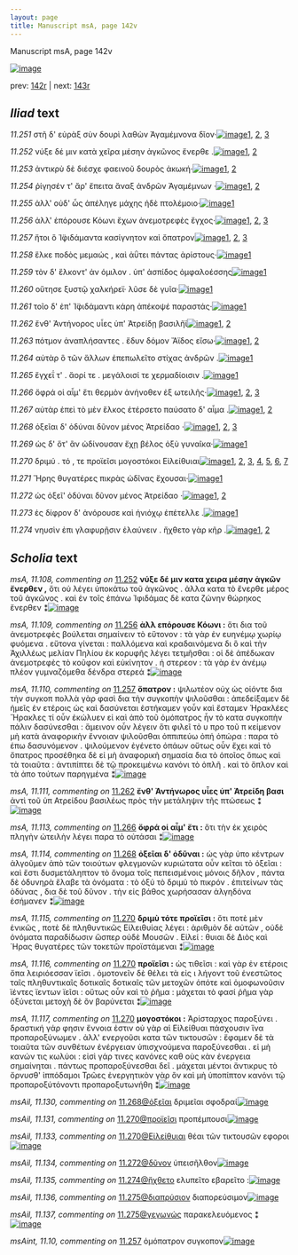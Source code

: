 ```yaml
---
layout: page
title: Manuscript msA, page 142v
---
```


Manuscript msA, page 142v

[![image](http://www.homermultitext.org/iipsrv?OBJ=IIP,1.0&FIF=/project/homer/pyramidal/deepzoom/hmt/vaimg/2017a/VA142VN_0644.tif&WID=100&CVT=JPEG)](http://www.homermultitext.org/ict2/?urn=urn:cite2:hmt:vaimg.2017a:VA142VN_0644)

prev:  [142r](../142r/) | next:  [143r](../143r/)

## *Iliad* text

*11.251* <a id="11.251"/> στῆ δ' εὐρὰξ σὺν δουρὶ λαθὼν Ἀγαμέμνονα δῖον·[![image](http://www.homermultitext.org/iipsrv?OBJ=IIP,1.0&FIF=/project/homer/pyramidal/deepzoom/hmt/vaimg/2017a/VA142VN_0644.tif&RGN=0.497,0.2305,0.403,0.0263&WID=1000&CVT=JPEG)](http://www.homermultitext.org/ict2/?urn=urn:cite2:hmt:vaimg.2017a:VA142VN_0644@0.497,0.2305,0.403,0.0263)[1](#msAil_11.123), [2](#msA_11.107), [3](#msA_11.164)

*11.252* <a id="11.252"/> νύξε δέ μιν κατὰ χεῖρα μέσην ἀγκῶνος ἔνερθε .[![image](http://www.homermultitext.org/iipsrv?OBJ=IIP,1.0&FIF=/project/homer/pyramidal/deepzoom/hmt/vaimg/2017a/VA142VN_0644.tif&RGN=0.498,0.2523,0.421,0.0255&WID=1000&CVT=JPEG)](http://www.homermultitext.org/ict2/?urn=urn:cite2:hmt:vaimg.2017a:VA142VN_0644@0.498,0.2523,0.421,0.0255)[1](#msA_11.108), [2](#msA_11.164)

*11.253* <a id="11.253"/> ἀντικρὺ δὲ διέσχε φαεινοῦ δουρὸς ἀκωκή·[![image](http://www.homermultitext.org/iipsrv?OBJ=IIP,1.0&FIF=/project/homer/pyramidal/deepzoom/hmt/vaimg/2017a/VA142VN_0644.tif&RGN=0.496,0.271,0.373,0.0248&WID=1000&CVT=JPEG)](http://www.homermultitext.org/ict2/?urn=urn:cite2:hmt:vaimg.2017a:VA142VN_0644@0.496,0.271,0.373,0.0248)[1](#msAil_11.124), [2](#msA_11.164)

*11.254* <a id="11.254"/> ῥίγησέν τ' ἄρ' ἔπειτα ἄναξ ἀνδρῶν Ἀγαμέμνων ·[![image](http://www.homermultitext.org/iipsrv?OBJ=IIP,1.0&FIF=/project/homer/pyramidal/deepzoom/hmt/vaimg/2017a/VA142VN_0644.tif&RGN=0.5,0.2905,0.414,0.0218&WID=1000&CVT=JPEG)](http://www.homermultitext.org/ict2/?urn=urn:cite2:hmt:vaimg.2017a:VA142VN_0644@0.5,0.2905,0.414,0.0218)[1](#msAil_11.125), [2](#msA_11.164)

*11.255* <a id="11.255"/> ἀλλ' οὐδ' ὧς ἀπέληγε μάχης ἠδὲ πτολέμοιο·[![image](http://www.homermultitext.org/iipsrv?OBJ=IIP,1.0&FIF=/project/homer/pyramidal/deepzoom/hmt/vaimg/2017a/VA142VN_0644.tif&RGN=0.496,0.3078,0.384,0.0218&WID=1000&CVT=JPEG)](http://www.homermultitext.org/ict2/?urn=urn:cite2:hmt:vaimg.2017a:VA142VN_0644@0.496,0.3078,0.384,0.0218)[1](#msA_11.164)

*11.256* <a id="11.256"/> ἀλλ' ἐπόρουσε Κόωνι ἔχων ἀνεμοτρεφὲς ἔγχος·[![image](http://www.homermultitext.org/iipsrv?OBJ=IIP,1.0&FIF=/project/homer/pyramidal/deepzoom/hmt/vaimg/2017a/VA142VN_0644.tif&RGN=0.498,0.3251,0.395,0.024&WID=1000&CVT=JPEG)](http://www.homermultitext.org/ict2/?urn=urn:cite2:hmt:vaimg.2017a:VA142VN_0644@0.498,0.3251,0.395,0.024)[1](#msA_11.109), [2](#msAim_11.25), [3](#msA_11.164)

*11.257* <a id="11.257"/> ἤτοι ὃ Ἰ̈φιδάμαντα κασίγνητον καὶ ὄπατρον[![image](http://www.homermultitext.org/iipsrv?OBJ=IIP,1.0&FIF=/project/homer/pyramidal/deepzoom/hmt/vaimg/2017a/VA142VN_0644.tif&RGN=0.496,0.3453,0.377,0.0248&WID=1000&CVT=JPEG)](http://www.homermultitext.org/ict2/?urn=urn:cite2:hmt:vaimg.2017a:VA142VN_0644@0.496,0.3453,0.377,0.0248)[1](#msA_11.110), [2](#msAint_11.10), [3](#msA_11.164)

*11.258* <a id="11.258"/> ἕλκε ποδὸς μεμαώς , καὶ ἀΰτει πάντας ἀρίστους·[![image](http://www.homermultitext.org/iipsrv?OBJ=IIP,1.0&FIF=/project/homer/pyramidal/deepzoom/hmt/vaimg/2017a/VA142VN_0644.tif&RGN=0.496,0.3619,0.41,0.027&WID=1000&CVT=JPEG)](http://www.homermultitext.org/ict2/?urn=urn:cite2:hmt:vaimg.2017a:VA142VN_0644@0.496,0.3619,0.41,0.027)[1](#msA_11.164)

*11.259* <a id="11.259"/> τὸν δ' ἕλκοντ' ἀν όμιλον . ὑπ' ἀσπίδος ὀμφαλοέσσης[![image](http://www.homermultitext.org/iipsrv?OBJ=IIP,1.0&FIF=/project/homer/pyramidal/deepzoom/hmt/vaimg/2017a/VA142VN_0644.tif&RGN=0.5,0.3829,0.422,0.0255&WID=1000&CVT=JPEG)](http://www.homermultitext.org/ict2/?urn=urn:cite2:hmt:vaimg.2017a:VA142VN_0644@0.5,0.3829,0.422,0.0255)[1](#msA_11.164)

*11.260* <a id="11.260"/> οὔτησε ξυστῷ χαλκήρεϊ· λῦσε δὲ γυῖα·[![image](http://www.homermultitext.org/iipsrv?OBJ=IIP,1.0&FIF=/project/homer/pyramidal/deepzoom/hmt/vaimg/2017a/VA142VN_0644.tif&RGN=0.496,0.4017,0.346,0.0233&WID=1000&CVT=JPEG)](http://www.homermultitext.org/ict2/?urn=urn:cite2:hmt:vaimg.2017a:VA142VN_0644@0.496,0.4017,0.346,0.0233)[1](#msA_11.164)

*11.261* <a id="11.261"/> τοῖο δ' ἐπ' Ἰ̈φιδάμαντι κάρη ἀπέκοψέ παραστάς·[![image](http://www.homermultitext.org/iipsrv?OBJ=IIP,1.0&FIF=/project/homer/pyramidal/deepzoom/hmt/vaimg/2017a/VA142VN_0644.tif&RGN=0.502,0.4174,0.425,0.0255&WID=1000&CVT=JPEG)](http://www.homermultitext.org/ict2/?urn=urn:cite2:hmt:vaimg.2017a:VA142VN_0644@0.502,0.4174,0.425,0.0255)[1](#msA_11.164)

*11.262* <a id="11.262"/> ἔνθ' Ἀντήνορος υἷες ὑπ' Ἀτρείδῃ βασιλῆϊ[![image](http://www.homermultitext.org/iipsrv?OBJ=IIP,1.0&FIF=/project/homer/pyramidal/deepzoom/hmt/vaimg/2017a/VA142VN_0644.tif&RGN=0.497,0.4369,0.398,0.021&WID=1000&CVT=JPEG)](http://www.homermultitext.org/ict2/?urn=urn:cite2:hmt:vaimg.2017a:VA142VN_0644@0.497,0.4369,0.398,0.021)[1](#msA_11.111), [2](#msA_11.164)

*11.263* <a id="11.263"/> πότμον ἀναπλήσαντες . ἔδυν δόμον Ἄϊδος εἴσω·[![image](http://www.homermultitext.org/iipsrv?OBJ=IIP,1.0&FIF=/project/homer/pyramidal/deepzoom/hmt/vaimg/2017a/VA142VN_0644.tif&RGN=0.495,0.455,0.425,0.0293&WID=1000&CVT=JPEG)](http://www.homermultitext.org/ict2/?urn=urn:cite2:hmt:vaimg.2017a:VA142VN_0644@0.495,0.455,0.425,0.0293)[1](#msA_11.112), [2](#msA_11.164)

*11.264* <a id="11.264"/> αὐτὰρ ὃ τῶν ἄλλων ἐπεπωλεῖτο στίχας ἀνδρῶν .[![image](http://www.homermultitext.org/iipsrv?OBJ=IIP,1.0&FIF=/project/homer/pyramidal/deepzoom/hmt/vaimg/2017a/VA142VN_0644.tif&RGN=0.491,0.4745,0.423,0.0263&WID=1000&CVT=JPEG)](http://www.homermultitext.org/ict2/?urn=urn:cite2:hmt:vaimg.2017a:VA142VN_0644@0.491,0.4745,0.423,0.0263)[1](#msA_11.164)

*11.265* <a id="11.265"/> ἔγχεΐ τ' . ἄορί τε . μεγάλοισί τε χερμαδίοισιν .[![image](http://www.homermultitext.org/iipsrv?OBJ=IIP,1.0&FIF=/project/homer/pyramidal/deepzoom/hmt/vaimg/2017a/VA142VN_0644.tif&RGN=0.491,0.4932,0.408,0.027&WID=1000&CVT=JPEG)](http://www.homermultitext.org/ict2/?urn=urn:cite2:hmt:vaimg.2017a:VA142VN_0644@0.491,0.4932,0.408,0.027)[1](#msA_11.164)

*11.266* <a id="11.266"/> ὄφρά οἱ αἷμ' ἔτι θερμὸν ἀνήνοθεν ἐξ ωτειλῆς·[![image](http://www.homermultitext.org/iipsrv?OBJ=IIP,1.0&FIF=/project/homer/pyramidal/deepzoom/hmt/vaimg/2017a/VA142VN_0644.tif&RGN=0.487,0.5128,0.423,0.027&WID=1000&CVT=JPEG)](http://www.homermultitext.org/ict2/?urn=urn:cite2:hmt:vaimg.2017a:VA142VN_0644@0.487,0.5128,0.423,0.027)[1](#msA_11.113), [2](#msAil_11.128), [3](#msA_11.164)

*11.267* <a id="11.267"/> αὐτὰρ ἐπεὶ τὸ μὲν ἕλκος ἐτέρσετο παύσατο δ' αἷμα .[![image](http://www.homermultitext.org/iipsrv?OBJ=IIP,1.0&FIF=/project/homer/pyramidal/deepzoom/hmt/vaimg/2017a/VA142VN_0644.tif&RGN=0.499,0.5293,0.433,0.0278&WID=1000&CVT=JPEG)](http://www.homermultitext.org/ict2/?urn=urn:cite2:hmt:vaimg.2017a:VA142VN_0644@0.499,0.5293,0.433,0.0278)[1](#msAil_11.129), [2](#msA_11.164)

*11.268* <a id="11.268"/> ὀξεῖαι δ' ὀδύναι δῦνον μένος Ἀτρείδαο ·[![image](http://www.homermultitext.org/iipsrv?OBJ=IIP,1.0&FIF=/project/homer/pyramidal/deepzoom/hmt/vaimg/2017a/VA142VN_0644.tif&RGN=0.493,0.5495,0.396,0.0233&WID=1000&CVT=JPEG)](http://www.homermultitext.org/ict2/?urn=urn:cite2:hmt:vaimg.2017a:VA142VN_0644@0.493,0.5495,0.396,0.0233)[1](#msA_11.114), [2](#msAil_11.130), [3](#msA_11.164)

*11.269* <a id="11.269"/> ὡς δ' ὅτ' ἂν ὠδίνουσαν ἔχῃ βέλος ὀξὺ γυναῖκα·[![image](http://www.homermultitext.org/iipsrv?OBJ=IIP,1.0&FIF=/project/homer/pyramidal/deepzoom/hmt/vaimg/2017a/VA142VN_0644.tif&RGN=0.492,0.5683,0.431,0.0278&WID=1000&CVT=JPEG)](http://www.homermultitext.org/ict2/?urn=urn:cite2:hmt:vaimg.2017a:VA142VN_0644@0.492,0.5683,0.431,0.0278)[1](#msA_11.164)

*11.270* <a id="11.270"/> δριμύ . τό , τε προϊεῖσι μογοστόκοι Εἰλείθυιαι[![image](http://www.homermultitext.org/iipsrv?OBJ=IIP,1.0&FIF=/project/homer/pyramidal/deepzoom/hmt/vaimg/2017a/VA142VN_0644.tif&RGN=0.5,0.5893,0.393,0.024&WID=1000&CVT=JPEG)](http://www.homermultitext.org/ict2/?urn=urn:cite2:hmt:vaimg.2017a:VA142VN_0644@0.5,0.5893,0.393,0.024)[1](#msAil_11.133), [2](#msA_11.115), [3](#msA_11.116), [4](#msA_11.117), [5](#msAil_11.132), [6](#msA_11.164), [7](#msAil_11.131)

*11.271* <a id="11.271"/> Ἥρης θυγατέρες πικρὰς ὠδῖνας ἔχουσαι·[![image](http://www.homermultitext.org/iipsrv?OBJ=IIP,1.0&FIF=/project/homer/pyramidal/deepzoom/hmt/vaimg/2017a/VA142VN_0644.tif&RGN=0.497,0.6059,0.404,0.0285&WID=1000&CVT=JPEG)](http://www.homermultitext.org/ict2/?urn=urn:cite2:hmt:vaimg.2017a:VA142VN_0644@0.497,0.6059,0.404,0.0285)[1](#msA_11.164)

*11.272* <a id="11.272"/> ὡς ὀξεῖ' ὀδύναι δῦνον μένος Ἀτρείδαο ·[![image](http://www.homermultitext.org/iipsrv?OBJ=IIP,1.0&FIF=/project/homer/pyramidal/deepzoom/hmt/vaimg/2017a/VA142VN_0644.tif&RGN=0.495,0.6246,0.373,0.027&WID=1000&CVT=JPEG)](http://www.homermultitext.org/ict2/?urn=urn:cite2:hmt:vaimg.2017a:VA142VN_0644@0.495,0.6246,0.373,0.027)[1](#msAil_11.134), [2](#msA_11.164)

*11.273* <a id="11.273"/> ἐς δίφρον δ' ἀνόρουσε καὶ ἡνιόχῳ ἐπέτελλε .[![image](http://www.homermultitext.org/iipsrv?OBJ=IIP,1.0&FIF=/project/homer/pyramidal/deepzoom/hmt/vaimg/2017a/VA142VN_0644.tif&RGN=0.498,0.6441,0.396,0.0263&WID=1000&CVT=JPEG)](http://www.homermultitext.org/ict2/?urn=urn:cite2:hmt:vaimg.2017a:VA142VN_0644@0.498,0.6441,0.396,0.0263)[1](#msA_11.164)

*11.274* <a id="11.274"/> νηυσὶν ἐπι γλαφυρῇσιν ἐλαύνειν . ἤχθετο γὰρ κῆρ .[![image](http://www.homermultitext.org/iipsrv?OBJ=IIP,1.0&FIF=/project/homer/pyramidal/deepzoom/hmt/vaimg/2017a/VA142VN_0644.tif&RGN=0.497,0.6622,0.431,0.0263&WID=1000&CVT=JPEG)](http://www.homermultitext.org/ict2/?urn=urn:cite2:hmt:vaimg.2017a:VA142VN_0644@0.497,0.6622,0.431,0.0263)[1](#msAil_11.135), [2](#msA_11.164)

## *Scholia* text

*msA, 11.108, commenting on* [11.252](#11.252)  <a id="msA_11.108"/> **νύξε δέ μιν κατα χειρα μέσην ἀγκῶν ἔνερθεν ,** ὅτι οὐ λέγει ὑποκάτω τοῦ ἀγκῶνος . ἀλλα κατα τὸ ἔνερθε μέρος τοῦ ἀγκῶνος . καὶ ἐν τοῖς ἐπάνω Ἰφιδάμας δὲ κατα ζώνην θώρηκος ἔνερθεν ⁑[![image](http://www.homermultitext.org/iipsrv?OBJ=IIP,1.0&FIF=/project/homer/pyramidal/deepzoom/hmt/vaimg/2017a/VA142VN_0644.tif&RGN=0.239,0.135,0.67,0.0308&WID=1000&CVT=JPEG)](http://www.homermultitext.org/ict2/?urn=urn:cite2:hmt:vaimg.2017a:VA142VN_0644@0.239,0.135,0.67,0.0308)

*msA, 11.109, commenting on* [11.256](#11.256)  <a id="msA_11.109"/> **ἀλλ επόρουσε Κόωνι :** ὅτι δια τοῦ ἀνεμοτρεφὲς βούλεται σημαίνειν τὸ εὔτονον : τὰ γὰρ ἐν ευηνέμῳ χωρίῳ φυόμενα . εὔτονα γίνεται : παλλόμενα καὶ κραδαινόμενα δι ὃ καὶ τὴν Ἀχιλλέως μελίαν Πηλίου ἐκ κορυφῆς λέγει τετμῆσθαι : οἱ δὲ ἀπέδωκαν ἀνεμοτρεφὲς τὸ κοῦφον καὶ εὐκίνητον . ἠ στερεον : τὰ γὰρ ἐν ἀνέμῳ πλέον γυμναζόμεθα δένδρα στερεά ⁑[![image](http://www.homermultitext.org/iipsrv?OBJ=IIP,1.0&FIF=/project/homer/pyramidal/deepzoom/hmt/vaimg/2017a/VA142VN_0644.tif&RGN=0.233,0.1493,0.692,0.0548&WID=1000&CVT=JPEG)](http://www.homermultitext.org/ict2/?urn=urn:cite2:hmt:vaimg.2017a:VA142VN_0644@0.233,0.1493,0.692,0.0548)

*msA, 11.110, commenting on* [11.257](#11.257)  <a id="msA_11.110"/> **ὅπατρον :** ψιλωτέον οὐχ ὡς οἱόντε δια τὴν συγκοπ πολλὰ γὰρ φασὶ δια τὴν συγκοπὴν ψιλοῦσθαι : ἀπεδείξαμεν δὲ ἡμεῖς ἐν ετέροις ὡς καὶ δασύνεται ἑστήκαμεν γοὖν καὶ ἔσταμεν Ἡρακλέες Ἥρακλες τί οὖν ἐκώλυεν εἰ καὶ ἀπὸ τοῦ ὁμόπατρος ἦν τὸ κατα συγκοπὴν πάλιν δασύνεσθαι : ἄμεινον οὖν λέγειν ὅτι φιλεῖ τὸ υ προ τοῦ π κείμενον μὴ κατὰ ἀναφορικὴν ἔννοιαν ψιλοῦσθαι ὁππιπεύω ὀπή ὀπώρα : παρα τὸ έπω δασυνόμενον . ψιλούμενον ἐγένετο ὀπάων οὔτως οὖν ἔχει καὶ τὸ ὄπατρος προσέθηκα δὲ εἰ μὴ ἀναφορικὴ σημασία δια τὸ ὁποῖος ὅπως καὶ τὰ τοιαῦτα : ἀντιπίπτει δὲ τῷ προκειμένω κανόνι τὸ ὁπλῆ . καὶ τὸ ὅπλον καὶ τὰ ἀπο τούτων παρηγμένα ⁑[![image](http://www.homermultitext.org/iipsrv?OBJ=IIP,1.0&FIF=/project/homer/pyramidal/deepzoom/hmt/vaimg/2017a/VA142VN_0644.tif&RGN=0.223,0.186,0.701,0.192&WID=1000&CVT=JPEG)](http://www.homermultitext.org/ict2/?urn=urn:cite2:hmt:vaimg.2017a:VA142VN_0644@0.223,0.186,0.701,0.192)

*msA, 11.111, commenting on* [11.262](#11.262)  <a id="msA_11.111"/> **ἔνθ' Ἀντήνωρος υἷες ὑπ' Ἀτρείδη βασι** ἀντὶ τοῦ ὑπ Ατρείδου βασιλέως πρὸς τὴν μετάληψιν τῆς πτώσεως ⁑[![image](http://www.homermultitext.org/iipsrv?OBJ=IIP,1.0&FIF=/project/homer/pyramidal/deepzoom/hmt/vaimg/2017a/VA142VN_0644.tif&RGN=0.216,0.3683,0.234,0.0435&WID=1000&CVT=JPEG)](http://www.homermultitext.org/ict2/?urn=urn:cite2:hmt:vaimg.2017a:VA142VN_0644@0.216,0.3683,0.234,0.0435)

*msA, 11.113, commenting on* [11.266](#11.266)  <a id="msA_11.113"/> **ὄφρά οἱ αἷμ' ἔτι :** ὅτι τὴν ἐκ χειρὸς πληγὴν ὠτειλὴν λέγει παρα τὸ οὐτάσαι ⁑[![image](http://www.homermultitext.org/iipsrv?OBJ=IIP,1.0&FIF=/project/homer/pyramidal/deepzoom/hmt/vaimg/2017a/VA142VN_0644.tif&RGN=0.227,0.4389,0.217,0.0405&WID=1000&CVT=JPEG)](http://www.homermultitext.org/ict2/?urn=urn:cite2:hmt:vaimg.2017a:VA142VN_0644@0.227,0.4389,0.217,0.0405)

*msA, 11.114, commenting on* [11.268](#11.268)  <a id="msA_11.114"/> **ὀξεῖαι δ' ὀδῦναι :** ὡς γὰρ ὑπο κέντρων ἀλγοῦμεν ἀπὸ τῶν τοιούτων φλεγμονῶν κυριώτατα οὖν κεῖται τὸ ὀξεῖαι : καὶ ἔστι δυσμετάληπτον τὸ ὄνομα τοῖς πεπεισμένοις μόνοις δῆλον , πάντα δὲ ὀδυνηρὰ ἔλαβε τὰ ὀνόματα : τὸ ὀξύ τὸ δριμύ τὸ πικρόν . ἐπιτείνων τὰς ὀδύνας , δια δὲ τοῦ δῦνον . τὴν εἰς βάθος χωρήσασαν ἀλγηδόνα ἐσήμανεν ⁑[![image](http://www.homermultitext.org/iipsrv?OBJ=IIP,1.0&FIF=/project/homer/pyramidal/deepzoom/hmt/vaimg/2017a/VA142VN_0644.tif&RGN=0.232,0.4719,0.221,0.1238&WID=1000&CVT=JPEG)](http://www.homermultitext.org/ict2/?urn=urn:cite2:hmt:vaimg.2017a:VA142VN_0644@0.232,0.4719,0.221,0.1238)

*msA, 11.115, commenting on* [11.270](#11.270)  <a id="msA_11.115"/> **δριμὺ τότε προϊεῖσι :** ὅτι ποτὲ μὲν ἑνικῶς , ποτὲ δὲ πληθυντικῶς Εἰλειθυίας λέγει : ἀριθμὸν δὲ αὐτῶν , οὐδὲ ὀνόματα παραδίδωσιν ὥσπερ οὐδὲ Μουσῶν . Εἰλεί : θυιαι δὲ Διὸς καὶ ΄Ηρας θυγατέρες τῶν τοκετῶν προϊστάμεναι ⁑[![image](http://www.homermultitext.org/iipsrv?OBJ=IIP,1.0&FIF=/project/homer/pyramidal/deepzoom/hmt/vaimg/2017a/VA142VN_0644.tif&RGN=0.229,0.5874,0.218,0.0878&WID=1000&CVT=JPEG)](http://www.homermultitext.org/ict2/?urn=urn:cite2:hmt:vaimg.2017a:VA142VN_0644@0.229,0.5874,0.218,0.0878)

*msA, 11.116, commenting on* [11.270](#11.270)  <a id="msA_11.116"/> **προϊεῖσι :** ὡς τιθεῖσι : καὶ γὰρ ἐν ετέροις ὄπα λειριόεσσαν ϊεῖσι . ὁμοτονεῖν δὲ θέλει τὰ εἰς ι λήγοντ τοῦ ἐνεστῶτος ταῖς πληθυντικαῖς δοτικαῖς δοτικαῖς τῶν μετοχῶν ὁπότε καὶ ὁμοφωνοῦσιν ϊέντες ϊεντων ϊεῖσι : οὕτως οὖν καὶ τὸ ῥῆμα : μάχεται τὸ φασί ῥῆμα γὰρ ὀξύνεται μετοχὴ δὲ ὂν βαρύνεται ⁑[![image](http://www.homermultitext.org/iipsrv?OBJ=IIP,1.0&FIF=/project/homer/pyramidal/deepzoom/hmt/vaimg/2017a/VA142VN_0644.tif&RGN=0.226,0.6692,0.689,0.0803&WID=1000&CVT=JPEG)](http://www.homermultitext.org/ict2/?urn=urn:cite2:hmt:vaimg.2017a:VA142VN_0644@0.226,0.6692,0.689,0.0803)

*msA, 11.117, commenting on* [11.270](#11.270)  <a id="msA_11.117"/> **μογοστόκοι :** Ἀρίσταρχος παροξύνει . δραστική γάρ φησιν ἔννοια ἐστιν οὐ γὰρ αἱ Εἰλείθυαι πάσχουσιν ἵνα προπαροξύνωμεν . ἀλλ' ενεργοῦσι κατα τῶν τικτουσῶν : ἔφαμεν δὲ τὰ τοιαῦτα τῶν συνθέτων ἐνέργειαν ὑπισχνούμενα παροξύνεσθαι . εἰ μὴ κανών τις κωλύοι : εἰσὶ γάρ τινες κανόνες καθ οὺς κὰν ἐνεργεια σημαίνηται . πάντως προπαροξύνεσθαι δεῖ . μάχεται μέντοι ἄντικρυς τὸ ὄρνυσθ' ἱππόδαμοι Τρῶες ἐνεργητικὸν γὰρ ὂν καὶ μὴ ὑποπίπτον κανόνι τῷ προπαροξύτόνοντι προπαροξυτωνήθη ⁑[![image](http://www.homermultitext.org/iipsrv?OBJ=IIP,1.0&FIF=/project/homer/pyramidal/deepzoom/hmt/vaimg/2017a/VA142VN_0644.tif&RGN=0.238,0.7292,0.679,0.0833&WID=1000&CVT=JPEG)](http://www.homermultitext.org/ict2/?urn=urn:cite2:hmt:vaimg.2017a:VA142VN_0644@0.238,0.7292,0.679,0.0833)

*msAil, 11.130, commenting on* [11.268@ὀξεῖαι](#11.268@ὀξεῖαι)  <a id="msAil_11.130"/> δριμεῖαι σφοδραί[![image](http://www.homermultitext.org/iipsrv?OBJ=IIP,1.0&FIF=/project/homer/pyramidal/deepzoom/hmt/vaimg/2017a/VA142VN_0644.tif&RGN=0.507,0.5439,0.097,0.0165&WID=1000&CVT=JPEG)](http://www.homermultitext.org/ict2/?urn=urn:cite2:hmt:vaimg.2017a:VA142VN_0644@0.507,0.5439,0.097,0.0165)

*msAil, 11.131, commenting on* [11.270@προϊεῖσι](#11.270@προϊεῖσι)  <a id="msAil_11.131"/> προπέμπουσι[![image](http://www.homermultitext.org/iipsrv?OBJ=IIP,1.0&FIF=/project/homer/pyramidal/deepzoom/hmt/vaimg/2017a/VA142VN_0644.tif&RGN=0.624,0.5829,0.073,0.015&WID=1000&CVT=JPEG)](http://www.homermultitext.org/ict2/?urn=urn:cite2:hmt:vaimg.2017a:VA142VN_0644@0.624,0.5829,0.073,0.015)

*msAil, 11.133, commenting on* [11.270@Εἰλείθυιαι](#11.270@Εἰλείθυιαι)  <a id="msAil_11.133"/> θέαι τῶν τικτουσῶν εφοροι[![image](http://www.homermultitext.org/iipsrv?OBJ=IIP,1.0&FIF=/project/homer/pyramidal/deepzoom/hmt/vaimg/2017a/VA142VN_0644.tif&RGN=0.853,0.5836,0.068,0.0173&WID=1000&CVT=JPEG)](http://www.homermultitext.org/ict2/?urn=urn:cite2:hmt:vaimg.2017a:VA142VN_0644@0.853,0.5836,0.068,0.0173)

*msAil, 11.134, commenting on* [11.272@δῦνον](#11.272@δῦνον)  <a id="msAil_11.134"/> ὑπεισῆλθον[![image](http://www.homermultitext.org/iipsrv?OBJ=IIP,1.0&FIF=/project/homer/pyramidal/deepzoom/hmt/vaimg/2017a/VA142VN_0644.tif&RGN=0.669,0.6204,0.062,0.0165&WID=1000&CVT=JPEG)](http://www.homermultitext.org/ict2/?urn=urn:cite2:hmt:vaimg.2017a:VA142VN_0644@0.669,0.6204,0.062,0.0165)

*msAil, 11.135, commenting on* [11.274@ἤχθετο](#11.274@ἤχθετο)  <a id="msAil_11.135"/> ελυπεῖτο εβαρεῖτο :[![image](http://www.homermultitext.org/iipsrv?OBJ=IIP,1.0&FIF=/project/homer/pyramidal/deepzoom/hmt/vaimg/2017a/VA142VN_0644.tif&RGN=0.83,0.6609,0.076,0.015&WID=1000&CVT=JPEG)](http://www.homermultitext.org/ict2/?urn=urn:cite2:hmt:vaimg.2017a:VA142VN_0644@0.83,0.6609,0.076,0.015)

*msAil, 11.136, commenting on* [11.275@διαπρύσιον](#11.275@διαπρύσιον)  <a id="msAil_11.136"/> διαπορεύσιμον[![image](http://www.homermultitext.org/iipsrv?OBJ=IIP,1.0&FIF=/project/homer/pyramidal/deepzoom/hmt/vaimg/2017a/VA142VN_0644.tif&RGN=0.61,0.6797,0.073,0.0143&WID=1000&CVT=JPEG)](http://www.homermultitext.org/ict2/?urn=urn:cite2:hmt:vaimg.2017a:VA142VN_0644@0.61,0.6797,0.073,0.0143)

*msAil, 11.137, commenting on* [11.275@γεγωνώς](#11.275@γεγωνώς)  <a id="msAil_11.137"/> παρακελευόμενος ⁑[![image](http://www.homermultitext.org/iipsrv?OBJ=IIP,1.0&FIF=/project/homer/pyramidal/deepzoom/hmt/vaimg/2017a/VA142VN_0644.tif&RGN=0.784,0.6782,0.08,0.015&WID=1000&CVT=JPEG)](http://www.homermultitext.org/ict2/?urn=urn:cite2:hmt:vaimg.2017a:VA142VN_0644@0.784,0.6782,0.08,0.015)

*msAint, 11.10, commenting on* [11.257](#11.257)  <a id="msAint_11.10"/> ὁμόπατρον συγκοπον[![image](http://www.homermultitext.org/iipsrv?OBJ=IIP,1.0&FIF=/project/homer/pyramidal/deepzoom/hmt/vaimg/2017a/VA142VN_0644.tif&RGN=0.86,0.3413,0.053,0.0255&WID=1000&CVT=JPEG)](http://www.homermultitext.org/ict2/?urn=urn:cite2:hmt:vaimg.2017a:VA142VN_0644@0.86,0.3413,0.053,0.0255)